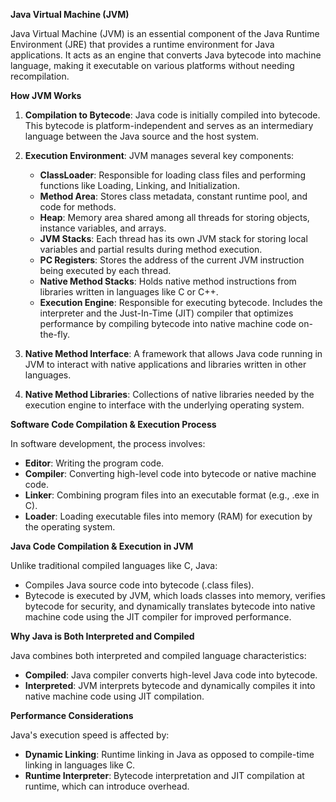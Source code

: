 
**Java Virtual Machine (JVM)**

Java Virtual Machine (JVM) is an essential component of the Java Runtime Environment (JRE) that provides a runtime environment for Java applications. It acts as an engine that converts Java bytecode into machine language, making it executable on various platforms without needing recompilation.

**How JVM Works**

1. **Compilation to Bytecode**: Java code is initially compiled into bytecode. This bytecode is platform-independent and serves as an intermediary language between the Java source and the host system.

2. **Execution Environment**: JVM manages several key components:
   - **ClassLoader**: Responsible for loading class files and performing functions like Loading, Linking, and Initialization.
   - **Method Area**: Stores class metadata, constant runtime pool, and code for methods.
   - **Heap**: Memory area shared among all threads for storing objects, instance variables, and arrays.
   - **JVM Stacks**: Each thread has its own JVM stack for storing local variables and partial results during method execution.
   - **PC Registers**: Stores the address of the current JVM instruction being executed by each thread.
   - **Native Method Stacks**: Holds native method instructions from libraries written in languages like C or C++.
   - **Execution Engine**: Responsible for executing bytecode. Includes the interpreter and the Just-In-Time (JIT) compiler that optimizes performance by compiling bytecode into native machine code on-the-fly.

3. **Native Method Interface**: A framework that allows Java code running in JVM to interact with native applications and libraries written in other languages.

4. **Native Method Libraries**: Collections of native libraries needed by the execution engine to interface with the underlying operating system.

**Software Code Compilation & Execution Process**

In software development, the process involves:
- **Editor**: Writing the program code.
- **Compiler**: Converting high-level code into bytecode or native machine code.
- **Linker**: Combining program files into an executable format (e.g., .exe in C).
- **Loader**: Loading executable files into memory (RAM) for execution by the operating system.

**Java Code Compilation & Execution in JVM**

Unlike traditional compiled languages like C, Java:
- Compiles Java source code into bytecode (.class files).
- Bytecode is executed by JVM, which loads classes into memory, verifies bytecode for security, and dynamically translates bytecode into native machine code using the JIT compiler for improved performance.

**Why Java is Both Interpreted and Compiled**

Java combines both interpreted and compiled language characteristics:
- **Compiled**: Java compiler converts high-level Java code into bytecode.
- **Interpreted**: JVM interprets bytecode and dynamically compiles it into native machine code using JIT compilation.

**Performance Considerations**

Java's execution speed is affected by:
- **Dynamic Linking**: Runtime linking in Java as opposed to compile-time linking in languages like C.
- **Runtime Interpreter**: Bytecode interpretation and JIT compilation at runtime, which can introduce overhead.
